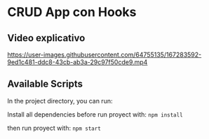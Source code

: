 # CRUD App con Hooks

## Video explicativo

https://user-images.githubusercontent.com/64755135/167283592-9ed1c481-ddc8-43cb-ab3a-29c97f50cde9.mp4

## Available Scripts

In the project directory, you can run:

Install all dependencies before run proyect with: `npm install`

then run proyect with: `npm start`
